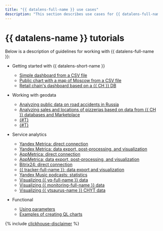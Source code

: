 ```yaml
---
title: "{{ datalens-full-name }} use cases"
description: "This section describes use cases for {{ datalens-full-name }}. Visualizing data from a CSV file, creating and publishing a chart with a map of Moscow from a CSV file, analyzing a retail chain's sales performance based on a {{ CH }} DB, analyzing public data on road accidents in Russia."
---
```


# {{ datalens-name }} tutorials

Below is a description of guidelines for working with {{ datalens-full-name }}:


* Getting started with {{ datalens-short-name }}

  * [Simple dashboard from a CSV file](data-from-csv-visualization.md)
  * [Public chart with a map of Moscow from a CSV file](data-from-csv-to-public-visualization.md)
  * [Retail chain's dashboard based on a {{ CH }} DB](data-from-ch-visualization.md)

* Working with geodata

  * [Analyzing public data on road accidents in Russia](data-from-csv-geo-visualization.md)
  * [Analyzing sales and locations of pizzerias based on data from {{ CH }} databases and Marketplace](data-from-ch-to-geolayers-visualization.md)
  * [{#T}](data-from-ch-geocoder.md)
  * [{#T}](datalens.md)

* Service analytics

  * [Yandex Metrica: direct connection](data-from-metrica-visualization.md)
  * [Yandex Metrica: data export, post-processing, and visualization](data-from-metrica-yc-visualization.md)
  * [AppMetrica: direct connection](data-from-appmetrica-visualization.md)
  * [AppMetrica: data export, post-processing, and visualization](data-from-appmetrica-yc-visualization.md)
  * [Bitrix24: direct connection](data-from-bitrix24-visualization.md)
  * [{{ tracker-full-name }}: data export and visualization](data-from-tracker.md)
  * [Yandex Music podcasts: statistics](data-from-podcasts.md)
  * [Visualizing {{ yq-full-name }} data](data-from-yandex-query-visualization.md)
  * [Visualizing {{ monitoring-full-name }} data](data-from-monitoring-visualization.md)
  * [Visualizing {{ ytsaurus-name }} CHYT data](data-from-ch-over-yt.md)

* Functional

  * [Using parameters](data-from-ch-with-parameters.md)
  * [Examples of creating QL charts](data-from-ch-to-sql-chart.md)



{% include [clickhouse-disclaimer](../../_includes/clickhouse-disclaimer.md) %}

